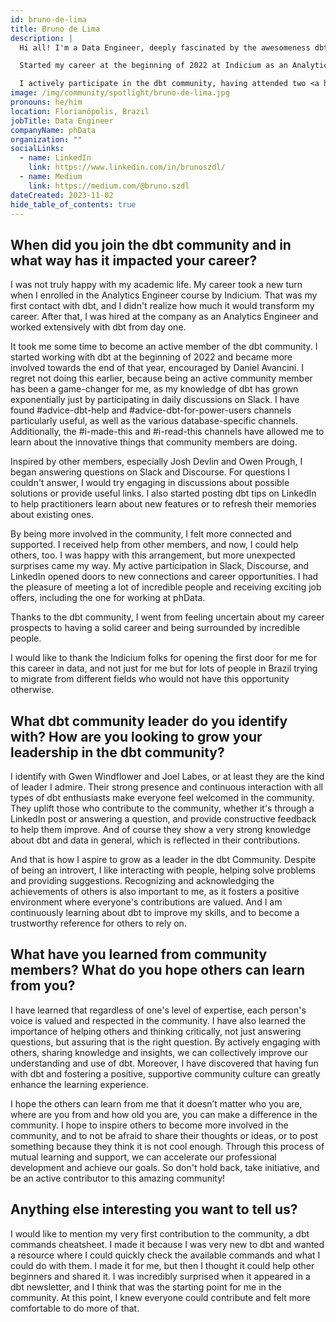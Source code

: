 ```yaml
---
id: bruno-de-lima
title: Bruno de Lima
description: |
  Hi all! I'm a Data Engineer, deeply fascinated by the awesomeness dbt. I love talking about dbt,           creating content from daily tips to blogposts and engaging with this vibrant community!

  Started my career at the beginning of 2022 at Indicium as an Analytics Engineer, working with dbt from     day 1. By 2023, my path took a global trajectory as I joined phData as a Data Engineer, expanding my       experiences and forging connections beyond Brazil. While dbt is at the heart of my expertise, I've also    delved into data warehouses such as Snowflake, Databricks, and BigQuery; visualization tools like Power    BI and Tableau; and several minor modern data stack tools.

  I actively participate in the dbt community, having attended two <a href="https://www.meetup.com/en-       AU/florianopolis-dbt-meetup">dbt meetups in Brazil</a> organized by Indicium; writing about dbt-related    topics in my Medium and LinkedIn profiles; contributing to the code; and frequently checking <a            href="https://www.getdbt.com/community/join-the-community">dbt Slack</a> and <a                            href="https://discourse.getdbt.com/">Discourse</a>, helping (and being helped by) other dbt                practitioners. If you are a community member, you may have seen me around!
image: /img/community/spotlight/bruno-de-lima.jpg
pronouns: he/him
location: Florianópolis, Brazil
jobTitle: Data Engineer
companyName: phData
organization: ""
socialLinks:
  - name: LinkedIn
    link: https://www.linkedin.com/in/brunoszdl/
  - name: Medium
    link: https://medium.com/@bruno.szdl
dateCreated: 2023-11-02
hide_table_of_contents: true
---
```


## When did you join the dbt community and in what way has it impacted your career?

I was not truly happy with my academic life. My career took a new turn when I enrolled in the Analytics Engineer course by Indicium. That was my first contact with dbt, and I didn't realize how much it would transform my career. After that, I was hired at the company as an Analytics Engineer and worked extensively with dbt from day one. 

It took me some time to become an active member of the dbt community. I started working with dbt at the beginning of 2022 and became more involved towards the end of that year, encouraged by Daniel Avancini. I regret not doing this earlier, because being an active community member has been a game-changer for me, as my knowledge of dbt has grown exponentially just by participating in daily discussions on Slack. I have found #advice-dbt-help and #advice-dbt-for-power-users channels particularly useful, as well as the various database-specific channels. Additionally, the #i-made-this and #i-read-this channels have allowed me to learn about the innovative things that community members are doing.

Inspired by other members, especially Josh Devlin and Owen Prough, I began answering questions on Slack and Discourse. For questions I couldn't answer, I would try engaging in discussions about possible solutions or provide useful links. I also started posting dbt tips on LinkedIn to help practitioners learn about new features or to refresh their memories about existing ones.

By being more involved in the community, I felt more connected and supported. I received help from other members, and now, I could help others, too. I was happy with this arrangement, but more unexpected surprises came my way. My active participation in Slack, Discourse, and LinkedIn opened doors to new connections and career opportunities. I had the pleasure of meeting a lot of incredible people and receiving exciting job offers, including the one for working at phData.

Thanks to the dbt community, I went from feeling uncertain about my career prospects to having a solid career and being surrounded by incredible people.

I would like to thank the Indicium folks for opening the first door for me for this career in data, and not just for me but for lots of people in Brazil trying to migrate from different fields who would not have this opportunity otherwise.

## What dbt community leader do you identify with? How are you looking to grow your leadership in the dbt community?

I identify with Gwen Windflower and Joel Labes, or at least they are the kind of leader I admire. Their strong presence and continuous interaction with all types of dbt enthusiasts make everyone feel welcomed in the community. They uplift those who contribute to the community, whether it's through a LinkedIn post or answering a question, and provide constructive feedback to help them improve. And of course they show a very strong knowledge about dbt and data in general, which is reflected in their contributions.

And that is how I aspire to grow as a leader in the dbt Community. Despite of being an introvert, I like interacting with people, helping solve problems and providing suggestions. Recognizing and acknowledging the achievements of others is also important to me, as it fosters a positive environment where everyone's contributions are valued. And I am continuously learning about dbt to improve my skills, and to become a trustworthy reference for others to rely on.

## What have you learned from community members? What do you hope others can learn from you?

I have learned that regardless of one's level of expertise, each person's voice is valued and respected in the community. I have also learned the importance of helping others and thinking critically, not just answering questions, but assuring that is the right question. By actively engaging with others, sharing knowledge and insights, we can collectively improve our understanding and use of dbt. Moreover, I have discovered that having fun with dbt and fostering a positive, supportive community culture can greatly enhance the learning experience.

I hope the others can learn from me that it doesn’t matter who you are, where are you from and how old you are, you can make a difference in the community. I hope to inspire others to become more involved in the community, and to not be afraid to share their thoughts or ideas, or to post something because they think it is not cool enough. Through this process of mutual learning and support, we can accelerate our professional development and achieve our goals. So don't hold back, take initiative, and be an active contributor to this amazing community!

## Anything else interesting you want to tell us?

I would like to mention my very first contribution to the community, a dbt commands cheatsheet. I made it because I was very new to dbt and wanted a resource where I could quickly check the available commands and what I could do with them. I made it for me, but then I thought it could help other beginners and shared it. I was incredibly surprised when it appeared in a dbt newsletter, and I think that was the starting point for me in the community. At this point, I knew everyone could contribute and felt more comfortable to do more of that.
